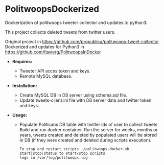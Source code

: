 # PolitwoopsDockerized
Dockerization of politwoops tweeter collector and updates to python3.

This project collects deleted tweets from twitter users. 

Original project in https://github.com/propublica/politwoops-tweet-collector
Dockerized and updates for Python3 in https://github.com/fjavierg/PolitwoopsInDocker

* **Requires:** 
  - Tweeter API acces token and keys. 
  - Remote MySQL database.

* **Installation:** 
  - Create MySQL DB in DB server using schema.sql file.
  - Update tweets-client.ini file with DB server data and twitter token and keys.
               
* **Usage:**    
    - Populate Politicans DB table with twitter ids of user to collect tweets
              Build and run docker container. Run the server for weeks, months or years, tweets created and deleted
              by populated users will be stored in DB (if they were created and deleted during 
              scripts execution).
              
          To stop and restart scripts ./politwoops-docker.sh start|stop|status to start/stop scripts
          logs in /var/log/politwoops.log


